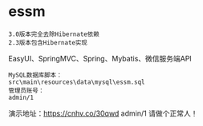 # essm
    
    3.0版本完全去除Hibernate依赖
    2.3版本包含Hibernate实现

EasyUI、SpringMVC、Spring、Mybatis、微信服务端API

    MySQL数据库脚本：
    src\main\resources\data\mysql\essm.sql 
    管理员账号：
    admin/1

演示地址：https://cnhv.co/30qwd admin/1
请做个正常人！
